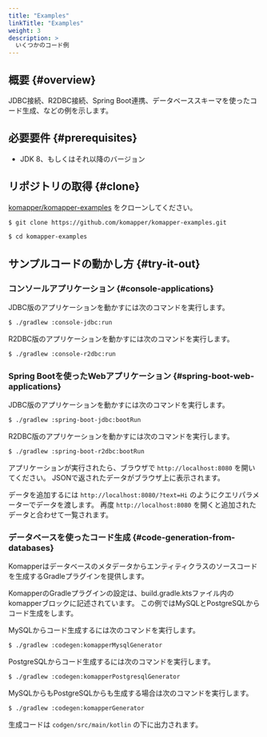 ```yaml
---
title: "Examples"
linkTitle: "Examples"
weight: 3
description: >
  いくつかのコード例
---
```


## 概要 {#overview}

JDBC接続、R2DBC接続、Spring Boot連携、データベーススキーマを使ったコード生成、などの例を示します。

## 必要要件 {#prerequisites}

- JDK 8、もしくはそれ以降のバージョン

## リポジトリの取得 {#clone}

[komapper/komapper-examples](https://github.com/komapper/komapper-examples)
をクローンしてください。

```sh
$ git clone https://github.com/komapper/komapper-examples.git
```

```sh
$ cd komapper-examples
```

## サンプルコードの動かし方 {#try-it-out}

### コンソールアプリケーション {#console-applications}

JDBC版のアプリケーションを動かすには次のコマンドを実行します。

```sh
$ ./gradlew :console-jdbc:run
```

R2DBC版のアプリケーションを動かすには次のコマンドを実行します。

```sh
$ ./gradlew :console-r2dbc:run
```

### Spring Bootを使ったWebアプリケーション {#spring-boot-web-applications}

JDBC版のアプリケーションを動かすには次のコマンドを実行します。

```sh
$ ./gradlew :spring-boot-jdbc:bootRun
```

R2DBC版のアプリケーションを動かすには次のコマンドを実行します。

```sh
$ ./gradlew :spring-boot-r2dbc:bootRun
```

アプリケーションが実行されたら、ブラウザで `http://localhost:8080` を開いてください。
JSONで返されたデータがブラウザ上に表示されます。

データを追加するには `http://localhost:8080/?text=Hi` のようにクエリパラメーターでデータを渡します。
再度 `http://localhost:8080` を開くと追加されたデータと合わせて一覧されます。

### データベースを使ったコード生成 {#code-generation-from-databases}

Komapperはデータベースのメタデータからエンティティクラスのソースコードを生成するGradleプラグインを提供します。

KomapperのGradleプラグインの設定は、build.gradle.ktsファイル内のkomapperブロックに記述されています。
この例ではMySQLとPostgreSQLからコード生成をします。

MySQLからコード生成するには次のコマンドを実行します。

```sh
$ ./gradlew :codegen:komapperMysqlGenerator
```

PostgreSQLからコード生成するには次のコマンドを実行します。

```sh
$ ./gradlew :codegen:komapperPostgresqlGenerator
```

MySQLからもPostgreSQLからも生成する場合は次のコマンドを実行します。

```sh
$ ./gradlew :codegen:komapperGenerator
```

生成コードは `codgen/src/main/kotlin` の下に出力されます。

